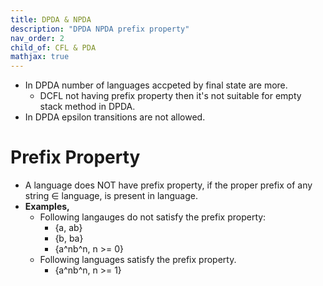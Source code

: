 ```yaml
---
title: DPDA & NPDA
description: "DPDA NPDA prefix property"
nav_order: 2
child_of: CFL & PDA
mathjax: true
---
```


- In DPDA number of languages accpeted by final state are more.
    - DCFL not having prefix property then it's not suitable for empty stack method in DPDA.
- In DPDA epsilon transitions are not allowed.


# Prefix Property

- A language does NOT have prefix property, if the proper prefix of any string $\in$ language, is present in language.
- **Examples,**
    - Following langauges do not satisfy the prefix property:
        - {a, ab}
        - {b, ba}
        - {a^nb^n, n >= 0}
    - Following languages satisfy the prefix property.
        - {a^nb^n, n >= 1}